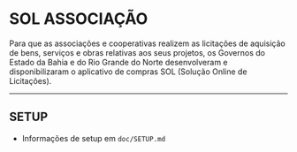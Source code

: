 # SOL ASSOCIAÇÃO

Para que as associações e cooperativas realizem as licitações de aquisição de bens, serviços e obras relativas aos seus projetos, os Governos do Estado da Bahia e do Rio Grande do Norte desenvolveram e disponibilizaram o aplicativo de compras SOL (Solução Online de Licitações).

---

## SETUP

- Informações de setup em `doc/SETUP.md`
